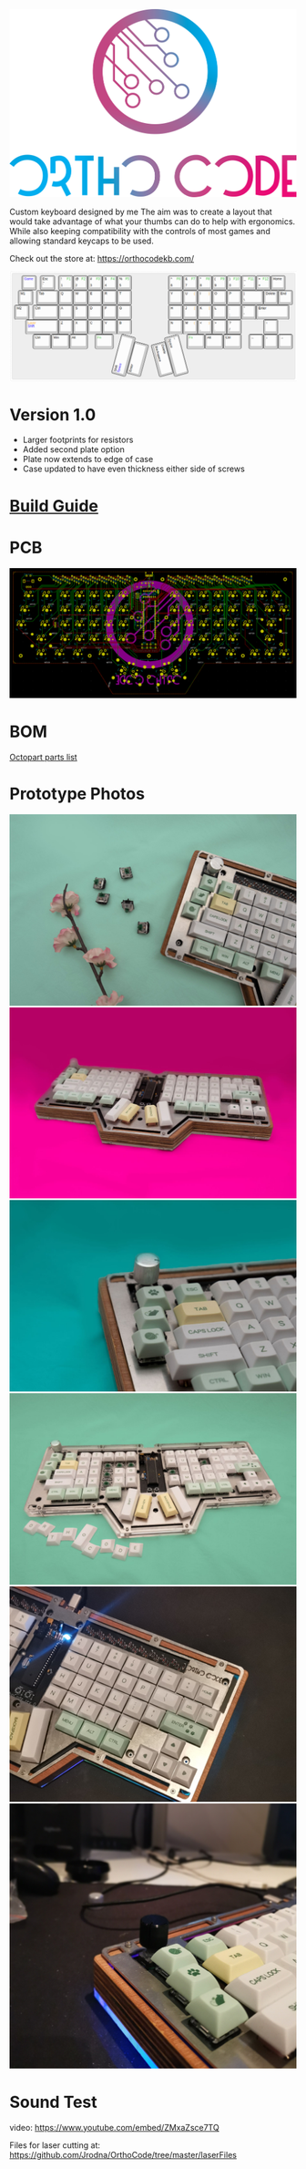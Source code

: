 ![Orthocode](https://github.com/Jrodna/OrthoCode/blob/master/images/Logo_full.png)

Custom keyboard designed by me
The aim was to create a layout that would take advantage of what your thumbs can do to help with ergonomics.
While also keeping compatibility with the controls of most games and allowing standard keycaps to be used.

Check out the store at:
https://orthocodekb.com/

![Layout Image](https://github.com/Jrodna/OrthoCode/blob/master/images/layout.png)

# Version 1.0
- Larger footprints for resistors
- Added second plate option
- Plate now extends to edge of case
- Case updated to have even thickness either side of screws

# [Build Guide](https://docs.google.com/document/d/1nWpPh-oH03j4JtJZUHaI0wIrHX6gjucpwuYNbipHhU0/edit?usp=sharing)

# PCB
![PCB Image](https://github.com/Jrodna/OrthoCode/blob/master/images/1.0%20PCB.PNG)

# BOM
[Octopart parts list](https://octopart.com/bom-tool/VurG2dVY)

# Prototype Photos
![](https://github.com/Jrodna/OrthoCode/blob/master/images/0.jpg)
![](https://github.com/Jrodna/OrthoCode/blob/master/images/1.jpg)
![](https://github.com/Jrodna/OrthoCode/blob/master/images/2.jpg)
![](https://github.com/Jrodna/OrthoCode/blob/master/images/3.jpg)
![](https://github.com/Jrodna/OrthoCode/blob/master/images/4.jpg)
![](https://github.com/Jrodna/OrthoCode/blob/master/images/5.jpg)

# Sound Test

video: https://www.youtube.com/embed/ZMxaZsce7TQ

Files for laser cutting at:
https://github.com/Jrodna/OrthoCode/tree/master/laserFiles



